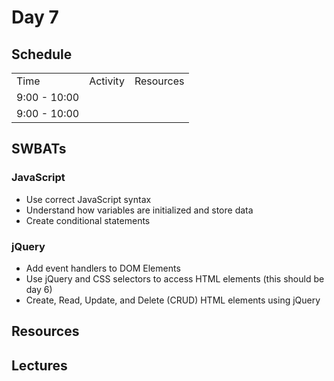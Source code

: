 # Day 7

## Schedule

<table>
    <tr>
        <td>Time</td>
        <td>Activity</td>
        <td>Resources</td>
    </tr>
    <tr>
        <td>9:00 - 10:00</td>
        <td> </td>
        <td>
        </td>
    </tr>
    <tr>
        <td>9:00 - 10:00</td>
        <td> </td>
        <td>
        </td>
    </tr>
</table>

## SWBATs

### JavaScript
+ Use correct JavaScript syntax 
+ Understand how variables are initialized and store data
+ Create conditional statements

### jQuery

+ Add event handlers to DOM Elements
+ Use jQuery and CSS selectors to access HTML elements (this should be day 6)
+ Create, Read, Update, and Delete (CRUD) HTML elements using jQuery

## Resources

## Lectures
